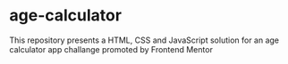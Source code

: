 # age-calculator
 This repository presents a HTML, CSS and JavaScript solution for an age calculator app  challange promoted by Frontend Mentor
